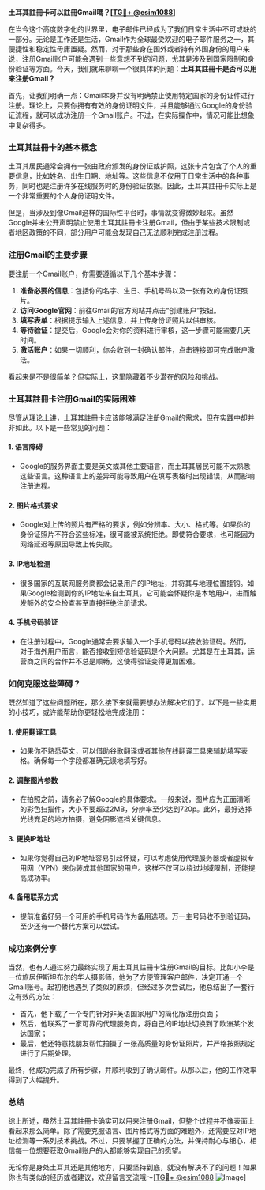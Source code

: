 **土耳其註冊卡可以註冊Gmail嗎？[[TG💪+ @esim1088](https://t.me/s/esim1088)]**

在当今这个高度数字化的世界里，电子邮件已经成为了我们日常生活中不可或缺的一部分。无论是工作还是生活，Gmail作为全球最受欢迎的电子邮件服务之一，其便捷性和稳定性毋庸置疑。然而，对于那些身在国外或者持有外国身份的用户来说，注册Gmail账户可能会遇到一些意想不到的问题，尤其是涉及到国家限制和身份验证等方面。今天，我们就来聊聊一个很具体的问题：**土耳其註冊卡是否可以用来注册Gmail？**

首先，让我们明确一点：Gmail本身并没有明确禁止使用特定国家的身份证件进行注册。理论上，只要你拥有有效的身份证明文件，并且能够通过Google的身份验证流程，就可以成功注册一个Gmail账户。不过，在实际操作中，情况可能比想象中复杂得多。

### 土耳其註冊卡的基本概念

土耳其居民通常会拥有一张由政府颁发的身份证或护照，这张卡片包含了个人的重要信息，比如姓名、出生日期、地址等。这些信息不仅用于日常生活中的各种事务，同时也是注册许多在线服务时的身份验证依据。因此，土耳其註冊卡实际上是一个非常重要的个人身份证明文件。

但是，当涉及到像Gmail这样的国际性平台时，事情就变得微妙起来。虽然Google并未公开声明禁止使用土耳其註冊卡注册Gmail，但由于某些技术限制或者地区政策的不同，部分用户可能会发现自己无法顺利完成注册过程。

### 注册Gmail的主要步骤

要注册一个Gmail账户，你需要遵循以下几个基本步骤：

1. **准备必要的信息**：包括你的名字、生日、手机号码以及一张有效的身份证照片。
2. **访问Google官网**：前往Gmail的官方网站并点击“创建账户”按钮。
3. **填写表单**：根据提示输入上述信息，并上传身份证照片以供审核。
4. **等待验证**：提交后，Google会对你的资料进行审核，这一步骤可能需要几天时间。
5. **激活账户**：如果一切顺利，你会收到一封确认邮件，点击链接即可完成账户激活。

看起来是不是很简单？但实际上，这里隐藏着不少潜在的风险和挑战。

### 土耳其註冊卡注册Gmail的实际困难

尽管从理论上讲，土耳其註冊卡应该能够满足注册Gmail的需求，但在实践中却并非如此。以下是一些常见的问题：

#### 1. **语言障碍**
   - Google的服务界面主要是英文或其他主要语言，而土耳其居民可能不太熟悉这些语言。这种语言上的差异可能导致用户在填写表格时出现错误，从而影响注册进程。
   
#### 2. **图片格式要求**
   - Google对上传的照片有严格的要求，例如分辨率、大小、格式等。如果你的身份证照片不符合这些标准，很可能被系统拒绝。即使符合要求，也可能因为网络延迟等原因导致上传失败。

#### 3. **IP地址检测**
   - 很多国家的互联网服务商都会记录用户的IP地址，并将其与地理位置挂钩。如果Google检测到你的IP地址来自土耳其，它可能会怀疑你是本地用户，进而触发额外的安全检查甚至直接拒绝注册请求。

#### 4. **手机号码验证**
   - 在注册过程中，Google通常会要求输入一个手机号码以接收验证码。然而，对于海外用户而言，能否接收到短信验证码是个大问题。尤其是在土耳其，运营商之间的合作并不总是顺畅，这使得验证变得更加困难。

### 如何克服这些障碍？

既然知道了这些问题所在，那么接下来就需要想办法解决它们了。以下是一些实用的小技巧，或许能帮助你更轻松地完成注册：

#### 1. **使用翻译工具**
   - 如果你不熟悉英文，可以借助谷歌翻译或者其他在线翻译工具来辅助填写表格。确保每一个字段都准确无误地填写好。

#### 2. **调整图片参数**
   - 在拍照之前，请务必了解Google的具体要求。一般来说，图片应为正面清晰的彩色扫描件，大小不要超过2MB，分辨率至少达到720p。此外，最好选择光线充足的地方拍摄，避免阴影遮挡关键信息。

#### 3. **更换IP地址**
   - 如果你觉得自己的IP地址容易引起怀疑，可以考虑使用代理服务器或者虚拟专用网（VPN）来伪装成其他国家的用户。这样不仅可以绕过地域限制，还能提高成功率。

#### 4. **备用联系方式**
   - 提前准备好另一个可用的手机号码作为备用选项。万一主号码收不到验证码，至少还有一个替代方案可以尝试。

### 成功案例分享

当然，也有人通过努力最终实现了用土耳其註冊卡注册Gmail的目标。比如小李是一位旅居伊斯坦布尔的华人摄影师，他为了方便管理客户邮件，决定开通一个Gmail账号。起初他也遇到了类似的麻烦，但经过多次尝试后，他总结出了一套行之有效的方法：

- 首先，他下载了一个专门针对非英语国家用户的简化版注册页面；
- 然后，他联系了一家可靠的代理服务商，将自己的IP地址切换到了欧洲某个发达国家；
- 最后，他还特意找朋友帮忙拍摄了一张高质量的身份证照片，并严格按照规定进行了后期处理。

最终，他成功完成了所有步骤，并顺利收到了确认邮件。从那以后，他的工作效率得到了大幅提升。

### 总结

综上所述，虽然土耳其註冊卡确实可以用来注册Gmail，但整个过程并不像表面上看起来那么简单。除了需要克服语言、图片格式等方面的难题外，还需要应对IP地址检测等一系列技术挑战。不过，只要掌握了正确的方法，并保持耐心与细心，相信每一位想要获取Gmail账户的人都能够实现自己的愿望。

无论你是身处土耳其还是其他地方，只要坚持到底，就没有解决不了的问题！如果你也有类似的经历或者建议，欢迎留言交流哦～[[TG💪+ @esim1088](https://t.me/s/esim1088) ![Image](https://i.postimg.cc/4NQfJmqS/Snipaste-2025-05-13-00-14-12.png)]